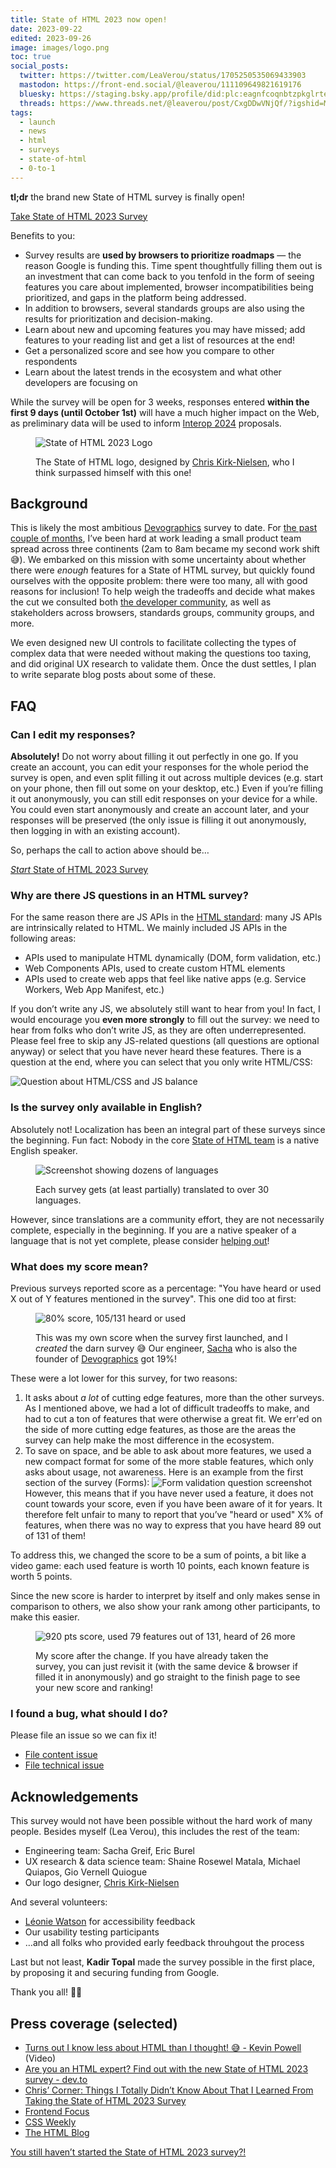 ```yaml
---
title: State of HTML 2023 now open!
date: 2023-09-22
edited: 2023-09-26
image: images/logo.png
toc: true
social_posts:
  twitter: https://twitter.com/LeaVerou/status/1705250535069433903
  mastodon: https://front-end.social/@leaverou/111109649821619176
  bluesky: https://staging.bsky.app/profile/did:plc:eagnfcoqnbtzpkglrtej6ayg/post/3k7yo3gxjy22t
  threads: https://www.threads.net/@leaverou/post/CxgDDwVNjQf/?igshid=MzRlODBiNWFlZA==
tags:
  - launch
  - news
  - html
  - surveys
  - state-of-html
  - 0-to-1
---
```


**tl;dr** the brand new State of HTML survey is finally open!

<a href="https://survey.devographics.com/en-US/survey/state-of-html/2023/?source=leaverou" class="cta" target="_blank">Take State of HTML 2023 Survey</a>

Benefits to you:
- Survey results are **used by browsers to prioritize roadmaps** — the reason Google is funding this.
Time spent thoughtfully filling them out is an investment that can come back to you tenfold
in the form of seeing features you care about implemented, browser incompatibilities being prioritized, and gaps in the platform being addressed.
- In addition to browsers, several standards groups are also using the results for prioritization and decision-making.
- Learn about new and upcoming features you may have missed; add features to your reading list and get a list of resources at the end!
- Get a personalized score and see how you compare to other respondents
- Learn about the latest trends in the ecosystem and what other developers are focusing on

<div class="info">

While the survey will be open for 3 weeks, responses entered **within the first 9 days (until October 1st)** will have a much higher impact on the Web,
as preliminary data will be used to inform [Interop 2024](https://web.dev/interop-2024-proposals/) proposals.

</div>

<figure>

![State of HTML 2023 Logo](images/logo.png)

<figcaption>

The State of HTML logo, designed by [Chris Kirk-Nielsen](https://chriskirknielsen.com/), who I think surpassed himself with this one!

</figcaption>
</figure>

## Background

This is likely the most ambitious [Devographics](https://www.devographics.com/) survey to date.
For [the past couple of months](../design-state-of-html/), I’ve been hard at work leading a small product team spread across three continents (2am to 8am became my second work shift 😅).
We embarked on this mission with some uncertainty about whether there were *enough* features for a State of HTML survey,
but quickly found ourselves with the opposite problem:
there were too many, all with good reasons for inclusion!
To help weigh the tradeoffs and decide what makes the cut we consulted both [the developer community](https://github.com/Devographics/surveys/discussions/categories/state-of-html-2023-features?discussions_q=is%3Aopen+category%3A%22State+of+HTML+2023+Features%22+sort%3Atop),
as well as stakeholders across browsers, standards groups, community groups, and more.

We even designed new UI controls to facilitate collecting the types of complex data that were needed without making the questions too taxing,
and did original UX research to validate them.
Once the dust settles, I plan to write separate blog posts about some of these.

## FAQ

### Can I edit my responses?

**Absolutely!** Do not worry about filling it out perfectly in one go.
If you create an account, you can edit your responses for the whole period the survey is open, and even split filling it out across multiple devices (e.g. start on your phone, then fill out some on your desktop, etc.)
Even if you’re filling it out anonymously, you can still edit responses on your device for a while.
You could even start anonymously and create an account later, and your responses will be preserved (the only issue is filling it out anonymously, then logging in with an existing account).

So, perhaps the call to action above should be…

<a href="https://survey.devographics.com/en-US/survey/state-of-html/2023/?source=leaverou" class="cta" target="_blank"><em>Start</em> State of HTML 2023 Survey</a>

### Why are there JS questions in an HTML survey?

For the same reason there are JS APIs in the [HTML standard](https://html.spec.whatwg.org/):
many JS APIs are intrinsically related to HTML.
We mainly included JS APIs in the following areas:
- APIs used to manipulate HTML dynamically (DOM, form validation, etc.)
- Web Components APIs, used to create custom HTML elements
- APIs used to create web apps that feel like native apps (e.g. Service Workers, Web App Manifest, etc.)

If you don’t write any JS, we absolutely still want to hear from you!
In fact, I would encourage you **even more strongly** to fill out the survey: we need to hear from folks who don’t write JS, as they are often underrepresented.
Please feel free to skip any JS-related questions (all questions are optional anyway) or select that you have never heard these features.
There is a question at the end, where you can select that you only write HTML/CSS:

![Question about HTML/CSS and JS balance](images/html-js-balance.png)

### Is the survey only available in English?

Absolutely not! Localization has been an integral part of these surveys since the beginning.
Fun fact: Nobody in the core [State of HTML team](#acknowledgements) is a native English speaker.

<figure>

![Screenshot showing dozens of languages](images/languages.png)
<figcaption>

Each survey gets (at least partially) translated to over 30 languages.

</figcaption>
</figure>

However, since translations are a community effort, they are not necessarily complete, especially in the beginning.
If you are a native speaker of a language that is not yet complete, please consider [helping out](https://github.com/Devographics/locale-en-US)!

### What does my score mean?

Previous surveys reported score as a percentage: "You have heard or used X out of Y features mentioned in the survey".
This one did too at first:

<figure>

![80% score, 105/131 heard or used](images/my-score-old.png)

<figcaption>

This was my own score when the survey first launched, and I *created* the darn survey 😅
Our engineer, [Sacha](https://sachagreif.com/) who is also the founder of [Devographics](https://www.devographics.com/) got 19%!

</figcaption>
</figure>

These were a lot lower for this survey, for two reasons:
1. It asks about *a lot* of cutting edge features, more than the other surveys.
As I mentioned above, we had a lot of difficult tradeoffs to make,
and had to cut a ton of features that were otherwise a great fit.
We err'ed on the side of more cutting edge features, as those are the areas the survey can help make the most difference in the ecosystem.
2. To save on space, and be able to ask about more features, we used a new compact format for some of the more stable features, which only asks about usage, not awareness.
Here is an example from the first section of the survey (Forms):
![Form validation question screenshot](images/form-validation.png)
However, this means that if you have never used a feature, it does not count towards your score, even if you have been aware of it for years.
It therefore felt unfair to many to report that you’ve "heard or used" X% of features, when there was no way to express that you have heard 89 out of 131 of them!

To address this, we changed the score to be a sum of points, a bit like a video game:
each used feature is worth 10 points, each known feature is worth 5 points.

Since the new score is harder to interpret by itself and only makes sense in comparison to others,
we also show your rank among other participants, to make this easier.

<figure>

![920 pts score, used 79 features out of 131, heard of 26 more](images/my-score-new.png)

<figcaption>

My score after the change.
If you have already taken the survey, you can just revisit it (with the same device & browser if filled it in anonymously)
and go straight to the finish page to see your new score and ranking!

</figcaption>
</figure>


### I found a bug, what should I do?

Please file an issue so we can fix it!

- [File content issue](https://github.com/Devographics/surveys/issues/new)
- [File technical issue](https://github.com/Devographics/Monorepo/issues/new)

## Acknowledgements

This survey would not have been possible without the hard work of many people.
Besides myself (Lea Verou), this includes the rest of the team:
- Engineering team: Sacha Greif, Eric Burel
- UX research & data science team: Shaine Rosewel Matala, Michael Quiapos, Gio Vernell Quiogue
- Our logo designer, [Chris Kirk-Nielsen](https://chriskirknielsen.com/)

And several volunteers:
- [Léonie Watson](https://tink.uk/) for accessibility feedback
- Our usability testing participants
- …and all folks who provided early feedback throuhgout the process

Last but not least, **Kadir Topal** made the survey possible in the first place, by proposing it and securing funding from Google.

Thank you all! 🙏🏼

## Press coverage (selected)

- [Turns out I know less about HTML than I thought! 😅 - Kevin Powell](https://www.youtube.com/watch?v=sPWlakxKRm8) (Video)
- [Are you an HTML expert? Find out with the new State of HTML 2023 survey - dev.to](https://dev.to/dianale/are-you-an-html-expert-find-out-with-the-new-state-of-html-2023-survey-58g4)
- [Chris’ Corner: Things I Totally Didn’t Know About That I Learned From Taking the State of HTML 2023 Survey](https://blog.codepen.io/2023/10/02/chris-corner-things-i-totally-didnt-know-about-that-i-learned-from-taking-the-state-of-html-2023-survey/)
- [Frontend Focus](https://frontendfoc.us/issues/611)
- [CSS Weekly](https://css-weekly.com/issue-562/)
- [The HTML Blog](https://thathtml.blog/2023/09/the-state-of-html/)

<a href="https://survey.devographics.com/en-US/survey/state-of-html/2023/?source=leaverou" class="cta" target="_blank">You still haven’t started the State of HTML 2023 survey?!</a>
